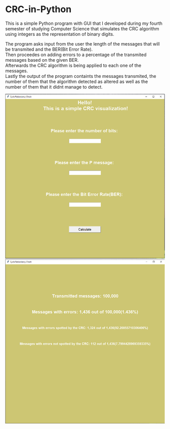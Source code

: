 # CRC-in-Python

This is a simple Python program with GUI that I developed during my fourth semester of studying Computer Science that
simulates the CRC algorithm using integers as the representation of binary digits.

The program asks input from the user the length of the messages that will be transmited and the BER(Bit Error Rate). <br>
Then proceedes on adding errors to a percentage of the transmited messages based on the given BER. <br>
Afterwards the CRC algorithm is being applied to each one of the messages. <br>
Lastly the output of the program containts the messages transmited, the number of them that the algorithm detected as altered as well as
the number of them that it didnt manage to detect.

![](/photos/img1.png) <br>
![](/photos/img2.png)

